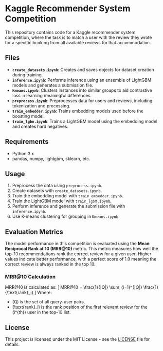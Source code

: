 # Kaggle Recommender System Competition

This repository contains code for a Kaggle recommender system competition, where the task is to match a user with the review they wrote for a specific booking from all available reviews for that accommodation.

## Files

- **`create_datasets.ipynb`**: Creates and saves objects for dataset creation during training.
- **`inference.ipynb`**: Performs inference using an ensemble of LightGBM models and generates a submission file.
- **`Kmeans.ipynb`**: Clusters instances into similar groups to aid contrastive loss in learning meaningful differences.
- **`preprocess.ipynb`**: Preprocesses data for users and reviews, including tokenization and processing.
- **`train_embedder.ipynb`**: Trains embedding models used before the boosting model.
- **`train_lgbm.ipynb`**: Trains a LightGBM model using the embedding model and creates hard negatives.

## Requirements

- Python 3.x
- pandas, numpy, lightgbm, sklearn, etc.

## Usage

1. Preprocess the data using `preprocess.ipynb`.
2. Create datasets with `create_datasets.ipynb`.
3. Train the embedding model with `train_embedder.ipynb`.
4. Train the LightGBM model with `train_lgbm.ipynb`.
5. Perform inference and generate the submission file with `inference.ipynb`.
6. Use K-means clustering for grouping in `Kmeans.ipynb`.

## Evaluation Metrics

The model performance in this competition is evaluated using the **Mean Reciprocal Rank at 10 (MRR@10)** metric. This metric measures how well the top-10 recommendations rank the correct review for a given user. Higher values indicate better performance, with a perfect score of 1.0 meaning the correct review is always ranked in the top 10.

### MRR@10 Calculation
MRR@10 is calculated as:
\[
MRR@10 = \frac{1}{|Q|} \sum_{i=1}^{|Q|} \frac{1}{\text{rank}_i}
\]
Where:
- \(Q\) is the set of all query-user pairs.
- \(\text{rank}_i\) is the rank position of the first relevant review for the \(i^{th}\) user in the top-10 list.

## License

This project is licensed under the MIT License - see the [LICENSE](LICENSE) file for details.
